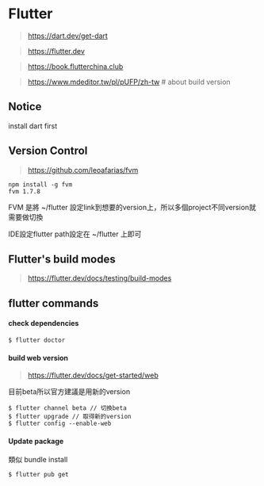 # Flutter
> https://dart.dev/get-dart

> https://flutter.dev

> https://book.flutterchina.club

> https://www.mdeditor.tw/pl/pUFP/zh-tw # about build version

## Notice
install dart first

## Version Control
> https://github.com/leoafarias/fvm

```
npm install -g fvm
fvm 1.7.8
```
FVM 是將 ~/flutter 設定link到想要的version上，所以多個project不同version就需要做切換

IDE設定flutter path設定在 ~/flutter 上即可

## Flutter's build modes
> https://flutter.dev/docs/testing/build-modes

## flutter commands

#### check dependencies
```
$ flutter doctor
```

#### build web version
> https://flutter.dev/docs/get-started/web

目前beta所以官方建議是用新的version
```
$ flutter channel beta // 切換beta
$ flutter upgrade // 取得新的version
$ flutter config --enable-web
```

#### Update package
類似 bundle install
```
$ flutter pub get
```

